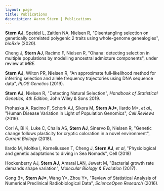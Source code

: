 ```yaml
---
layout: page
title: Publications 
description: Aaron Stern | Publications 
---
```

<b>Stern AJ</b>, Speidel L, Zaitlen NA, Nielsen R, "Disentangling selection on genetically correlated polygenic
2 traits using whole-genome genealogies", *bioRxiv* (2020).

Cheng J, <b>Stern AJ</b>, Racimo F, Nielsen R, "Ohana: detecting selection in multiple populations by
modelling ancestral admixture components", under review at *MBE*.

<b>Stern AJ</b>, Wilton PR, Nielsen R, "An approximate full-likelihood method for inferring selection and allele frequency trajectories using DNA sequence data", *PLOS Genetics* (2019).

<b>Stern AJ</b>, Nielsen R, "Detecting Natural Selection", *Handbook of Statistical Genetics, 4th Edition*,  John Wiley & Sons 2019.

Prohaska A, Racimo F, Schork AJ, Sikora M, <b>Stern AJ\*</b>, Ilardo M\*, *et al.*, "Human Disease Variation in Light of Population Genomics",  *Cell Reviews* (2019).

Corl A, Bi K, Luke C, Challa AS, <b>Stern AJ</b>, Sinervo B, Nielsen R, "Genetic change follows plasticity for cryptic coloration in a novel environment", *Current Biology* (2018).

Ilardo M, Moltke I, Korneliussen T, Cheng J, <b>Stern AJ</b>, *et al*, "Physiological and genetic adaptations to diving in Sea Nomads", Cell (2018)
 
Hockenberry AJ, <b>Stern AJ</b>, Amaral LAN, Jewett M, "Bacterial growth rate demands shape variation", *Molecular Biology & Evolution* (2017).

Gong B\*, <b>Stern AJ\*</b>, Wang Y\*, Zhou Y\*, "Review of Statistical Analysis of Numerical Preclinical Radiobiological Data", *ScienceOpen Research* (2016).
